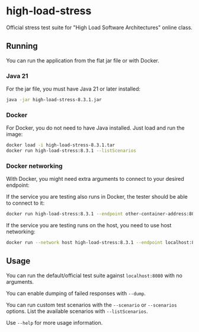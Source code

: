 # high-load-stress

Official stress test suite for "High Load Software Architectures" online class.

## Running

You can run the application from the flat jar file or with Docker.

### Java 21

For the jar file, you must have Java 21 or later installed:

```bash
java -jar high-load-stress-8.3.1.jar
```

### Docker

For Docker, you do not need to have Java installed. Just load and run the image:

```bash
docker load -i high-load-stress-8.3.1.tar
docker run high-load-stress:8.3.1 --listScenarios
```

### Docker networking

With Docker, you might need extra arguments to connect to your desired endpoint:

If the service you are testing also runs in Docker, the tester should be able to connect to it:

```bash
docker run high-load-stress:8.3.1 --endpoint other-container-address:8080
```

If the service you are testing runs on the host, you need to use host networking:

```bash
docker run --network host high-load-stress:8.3.1 --endpoint localhost:8080
```

## Usage

You can run the default/official test suite against `localhost:8080` with no arguments.

You can enable dumping of failed responses with `--dump`.

You can run custom test scenarios with the `--scenario` or `--scenarios` options.
List the available scenarios with `--listScenarios`.

Use `--help` for more usage information.
